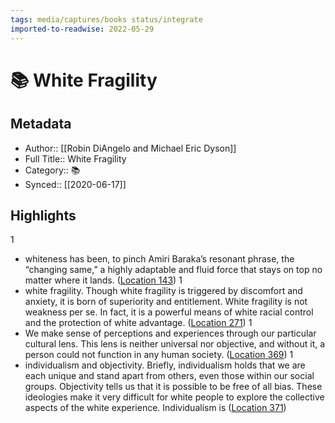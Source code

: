 ```yaml
---
tags: media/captures/books status/integrate
imported-to-readwise: 2022-05-29
---
```

# 📚 White Fragility

## Metadata
- Author:: [[Robin DiAngelo and Michael Eric Dyson]]
- Full Title:: White Fragility
- Category:: 📚
- Synced:: [[2020-06-17]]

## Highlights
1
- whiteness has been, to pinch Amiri Baraka’s resonant phrase, the “changing same,” a highly adaptable and fluid force that stays on top no matter where it lands. ([Location 143](https://readwise.io/to_kindle?action=open&asin=B07638ZFN1&location=143))
1
- white fragility. Though white fragility is triggered by discomfort and anxiety, it is born of superiority and entitlement. White fragility is not weakness per se. In fact, it is a powerful means of white racial control and the protection of white advantage. ([Location 271](https://readwise.io/to_kindle?action=open&asin=B07638ZFN1&location=271))
1
- We make sense of perceptions and experiences through our particular cultural lens. This lens is neither universal nor objective, and without it, a person could not function in any human society. ([Location 369](https://readwise.io/to_kindle?action=open&asin=B07638ZFN1&location=369))
1
- individualism and objectivity. Briefly, individualism holds that we are each unique and stand apart from others, even those within our social groups. Objectivity tells us that it is possible to be free of all bias. These ideologies make it very difficult for white people to explore the collective aspects of the white experience. Individualism is ([Location 371](https://readwise.io/to_kindle?action=open&asin=B07638ZFN1&location=371))
